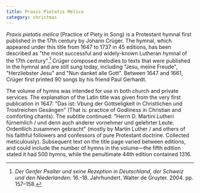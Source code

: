 ```yaml
---
title: Praxis Pietatis Melica
category: christmas
---
```


*Praxis pietatis melica* (Practice of Piety in Song) is a Protestant hymnal first published in the 17th century by Johann Crüger. The hymnal, which appeared under this title from 1647 to 1737 in 45 editions, has been described as "the most successful and widely-known Lutheran hymnal of the 17th century".[^1] Crüger composed melodies to texts that were published in the hymnal and are still sung today, including "Jesu, meine Freude", "Herzliebster Jesu" and "Nun danket alle Gott". Between 1647 and 1661, Crüger first printed 90 songs by his friend Paul Gerhardt.

The volume of hymns was intended for use in both church and private services. The explanation of the Latin title was given from the very first publication in 1647: "Das ist: Vbung der Gottseligkeit in Christlichen und Trostreichen Gesängen" (That is: practice of Godliness in Christian and comforting chants). The subtitle continued: "Herrn D. Martini Lutheri fürnemlich / und denn auch anderer vornehmer und gelehrter Leute. Ordentlich zusammen gebracht" (mostly by Martin Luther / and others of his faithful followers and confessors of pure Protestant doctrine. Collected meticulously). Subsequent text on the title page varied between editions, and could include the number of hymns in the volume—the fifth edition stated it had 500 hymns, while the penultimate 44th edition contained 1316.

[^1]: *Der Genfer Psalter und seine Rezeption in Deutschland, der Schweiz und den Niederlanden*: 16.-18. Jahrhundert. Walter de Gruyter. 2004. pp. 157–158.